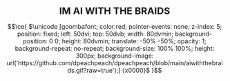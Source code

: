 <h1 align="center" style="font-size: 22px"> IM AI WITH THE BRAIDS </h1>


```math
\ce{
 $\unicode
   [goombafont;
    color:red;
    pointer-events: none;
    z-index: 5;
    position: fixed;
    left: 50dvi;
    top: 50dvb;
    width: 80dvmin;
    background-position: 0 0;
    height: 80dvmin;
    translate: -50% -50%;
    opacity: 1;
    background-repeat: no-repeat;
    background-size: 100% 100%;
    height: 300px;
    background-image: url('https://github.com/dpeachpeach/dpeachpeach/blob/main/aiwiththebraids.gif?raw=true');]
   {x0000}$
}
```
